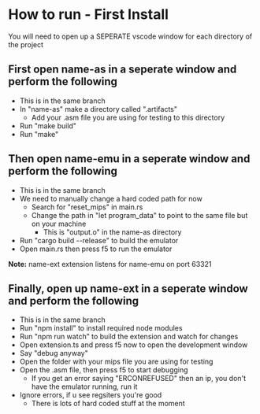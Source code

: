 # How to run - First Install
You will need to open up a SEPERATE vscode window for each directory of the project

## First open name-as in a seperate window and perform the following
- This is in the same branch
- In "name-as" make a directory called ".artifacts"
    - Add your .asm file you are using for testing to this directory
- Run "make build"
- Run "make"

## Then open name-emu in a seperate window and perform the following
- This is in the same branch
- We need to manually change a hard coded path for now
    - Search for "reset_mips" in main.rs
    - Change the path in "let program_data" to point to the same file but on your machine
        - This is "output.o" in the name-as directory
- Run "cargo build --release" to build the emulator
- Open main.rs then press f5 to run the emulator

**Note:** name-ext extension listens for name-emu on port 63321
## Finally, open up name-ext in a seperate window and perform the following
- This is in the same branch
- Run "npm install" to install required node modules
- Run "npm run watch" to build the extension and watch for changes
- Open extension.ts and press f5 now to open the development window
- Say "debug anyway"
- Open the folder with your mips file you are using for testing
- Open the .asm file, then press f5 to start debugging
    - If you get an error saying "ERCONREFUSED" then an ip, you don't have the emulator running, run it
- Ignore errors, if u see regsiters you're good
    - There is lots of hard coded stuff at the moment